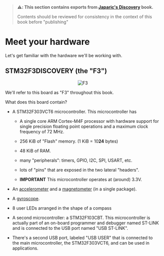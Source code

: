 > **⚠️: This section contains exports from [Japaric's Discovery] book.**
>
> Contents should be reviewed for consistency in the context
> of this book before "publishing"

[Japaric's Discovery]: https://japaric.github.io/discovery/

# Meet your hardware

Let's get familiar with the hardware we'll be working with.

## STM32F3DISCOVERY (the "F3")

<p align="center">
<img title="F3" src="/book/assets/f3.jpg">
</p>

We'll refer to this board as "F3" throughout this book.

What does this board contain?

- A STM32F303VCT6 microcontroller. This microcontroller has
  - A single core ARM Cortex-M4F processor with hardware support for single precision floating point
    operations and a maximum clock frequency of 72 MHz.

  - 256 KiB of "Flash" memory. (1 KiB = 10**24** bytes)

  - 48 KiB of RAM.

  - many "peripherals": timers, GPIO, I2C, SPI, USART, etc.

  - lots of "pins" that are exposed in the two lateral "headers".

  - **IMPORTANT** This microcontroller operates at (around) 3.3V.

- An [accelerometer] and a [magnetometer][] (in a single package).

[accelerometer]: https://en.wikipedia.org/wiki/Accelerometer
[magnetometer]: https://en.wikipedia.org/wiki/Magnetometer

- A [gyroscope].

[gyroscope]: https://en.wikipedia.org/wiki/Gyroscope

- 8 user LEDs arranged in the shape of a compass

- A second microcontroller: a STM32F103CBT. This microcontroller is actually part of an on-board
  programmer and debugger named ST-LINK and is connected to the USB port named "USB ST-LINK".

- There's a second USB port, labeled "USB USER" that is connected to the main microcontroller, the
  STM32F303VCT6, and can be used in applications.
